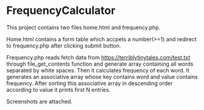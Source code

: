 # FrequencyCalculator
This project contains two files home.html and frequency.php.

Home.html contains a form table which accpets a number(>=1) and redirect to frequency.php after clicking  submit button.

Frequency.php reads fetch data from https://terriblytinytales.com/test.txt through file_get_contents function and generate array containing all words separated by white spaces. Then it calculates frequency of each word. It generates an associative array whose key contains word and value contains frequency. After sorting this associative array in descending order according to value it prints first N entries.

Screenshots are attached.
